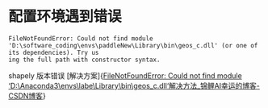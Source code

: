 ﻿# 配置环境遇到错误
```
FileNotFoundError: Could not find module 'D:\software_coding\envs\paddleNew\Library\bin\geos_c.dll' (or one of its dependencies). Try us
ing the full path with constructor syntax.
```
shapely 版本错误
[解决方案]{[FileNotFoundError: Could not find module ‘D:\Anaconda3\envs\labe\Library\bin\geos_c.dll‘解决方法_锦鲤AI幸运的博客-CSDN博客](https://blog.csdn.net/qq_37700257/article/details/117606460)}
